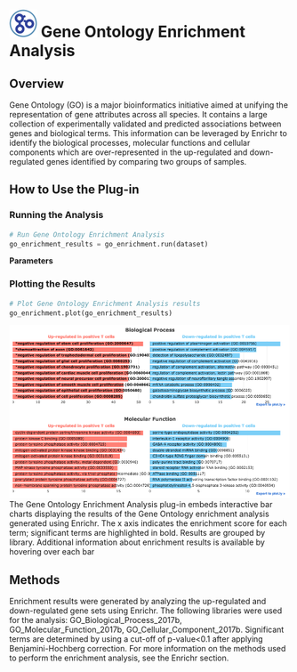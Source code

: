 <img src="img/go_enrichment-icon.png" width="50px"> Gene Ontology Enrichment Analysis
================

Overview
----------------
Gene Ontology (GO) is a major bioinformatics initiative aimed at unifying the representation of gene attributes across all species. It contains a large collection of experimentally validated and predicted associations between genes and biological terms. This information can be leveraged by Enrichr to identify the biological processes, molecular functions and cellular components which are over-represented in the up-regulated and down-regulated genes identified by comparing two groups of samples.

How to Use the Plug-in
----------------
### Running the Analysis
```python
# Run Gene Ontology Enrichment Analysis
go_enrichment_results = go_enrichment.run(dataset)
```

**Parameters**


### Plotting the Results
```python
# Plot Gene Ontology Enrichment Analysis results
go_enrichment.plot(go_enrichment_results)
```
<img src="img/go_enrichment-example.png"> 
The Gene Ontology Enrichment Analysis plug-in embeds interactive bar charts displaying the results of the Gene Ontology enrichment analysis generated using Enrichr. The x axis indicates the enrichment score for each term; significant terms are highlighted in bold. Results are grouped by library. Additional information about enrichment results is available by hovering over each bar

Methods
----------------
Enrichment results were generated by analyzing the up-regulated and down-regulated gene sets using Enrichr. The following libraries were used for the analysis: GO_Biological_Process_2017b, GO_Molecular_Function_2017b, GO_Cellular_Component_2017b. Significant terms are determined by using a cut-off of p-value<0.1 after applying Benjamini-Hochberg correction. For more information on the methods used to perform the enrichment analysis, see the Enrichr section.